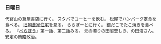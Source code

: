 ### 日曜日

代官山の蔦屋書店に行く。
スタバでコーヒーを飲む。
松屋でハンバーグ定食を食べる。
[旧朝倉家住宅](https://www.city.shibuya.tokyo.jp/shisetsu/bunka-shisetsu/asakura/asakura_00004.html)を見る。
ららぽーとに行く。
銀だこでたこ焼きを食べる。
『[べらぼう](https://www.nhk.jp/p/berabou/ts)』第一話、第二話みる。
元の濁りの田沼恋しき、の田沼さん。安定の賄賂政治。